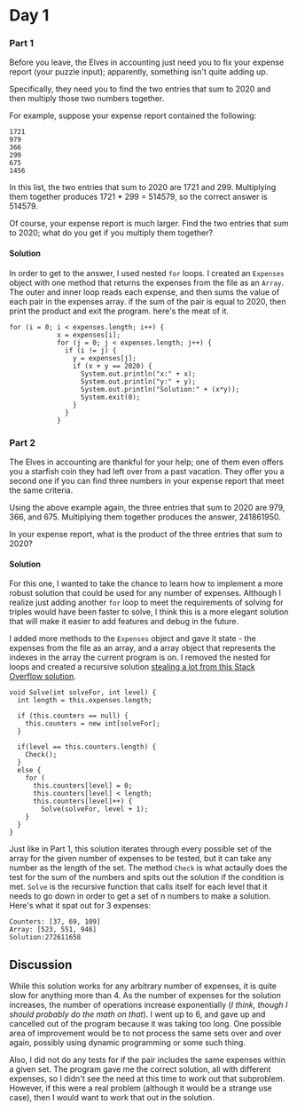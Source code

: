 # Day 1

### Part 1

Before you leave, the Elves in accounting just need you to fix your expense report (your puzzle input); apparently, something isn't quite adding up.

Specifically, they need you to find the two entries that sum to 2020 and then multiply those two numbers together.

For example, suppose your expense report contained the following:
```
1721
979
366
299
675
1456
```
In this list, the two entries that sum to 2020 are 1721 and 299. Multiplying them together produces 1721 * 299 = 514579, so the correct answer is 514579.

Of course, your expense report is much larger. Find the two entries that sum to 2020; what do you get if you multiply them together?

#### Solution

In order to get to the answer, I used nested `for` loops. I created an `Expenses` object with one method that returns the expenses from the file as an `Array`. The outer and inner loop reads each expense, and then sums the value of each pair in the expenses array. if the sum of the pair is equal to 2020, then print the product and exit the program. here's the meat of it.

```
for (i = 0; i < expenses.length; i++) {
            x = expenses[i];
            for (j = 0; j < expenses.length; j++) {
              if (i != j) {
                y = expenses[j];
                if (x + y == 2020) {
                  System.out.println("x:" + x);
                  System.out.println("y:" + y);
                  System.out.println("Solution:" + (x*y));
                  System.exit(0);
                }
              }
            }
```

### Part 2

The Elves in accounting are thankful for your help; one of them even offers you a starfish coin they had left over from a past vacation. They offer you a second one if you can find three numbers in your expense report that meet the same criteria.

Using the above example again, the three entries that sum to 2020 are 979, 366, and 675. Multiplying them together produces the answer, 241861950.

In your expense report, what is the product of the three entries that sum to 2020?

#### Solution

For this one, I wanted to take the chance to learn how to implement a more robust solution that could be used for any number of expenses. Although I realize just adding another `for` loop to meet the requirements of solving for triples would have been faster to solve, I think this is a more elegant solution that will make it easier to add features and debug in the future.

I added more methods to the `Expenses` object and gave it state - the expenses from the file as an array, and a array object that represents the indexes in the array the current program is on. I removed the nested for loops and created a recursive solution [stealing a lot from this Stack Overflow solution](https://stackoverflow.com/questions/19406290/how-to-make-n-nested-for-loops-recursively).

```
void Solve(int solveFor, int level) {
  int length = this.expenses.length;

  if (this.counters == null) {
    this.counters = new int[solveFor];
  }

  if(level == this.counters.length) {
    Check();
  }
  else {
    for (
      this.counters[level] = 0;
      this.counters[level] < length;
      this.counters[level]++) {
        Solve(solveFor, level + 1);
    }
  }
}
```

Just like in Part 1, this solution iterates through every possible set of the array for the given number of expenses to be tested, but it can take any number as the length of the set. The method `Check` is what actaully does the test for the sum of the numbers and spits out the solution if the condition is met. `Solve` is the recursive function that calls itself for each level that it needs to go down in order to get a set of n numbers to make a solution. Here's what it spat out for 3 expenses:

```
Counters: [37, 69, 109]
Array: [523, 551, 946]
Solution:272611658
```

## Discussion

While this solution works for any arbitrary number of expenses, it is quite slow for anything more than 4. As the number of expenses for the solution increases, the number of operations increase exponentially (*I think, though I should probably do the math on that*). I went up to 6, and gave up and cancelled out of the program because it was taking too long. One possible area of improvement would be to not process the same sets over and over again, possibly using dynamic programming or some such thing.

Also, I did not do any tests for if the pair includes the same expenses within a given set. The program gave me the correct solution, all with different expenses, so I didn't see the need at this time to work out that subproblem. However, if this were a real problem (although it would be a strange use case), then I would want to work that out in the solution.
